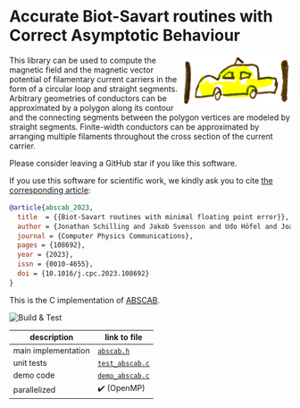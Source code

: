 # Accurate Biot-Savart routines with Correct Asymptotic Behaviour
<img src="abscab_logo.png" alt="ABSCAB logo" width="200" align="right"/>

This library can be used to compute the magnetic field and the magnetic vector potential
of filamentary current carriers in the form of a circular loop and straight segments.
Arbitrary geometries of conductors can be approximated by a polygon along its contour
and the connecting segments between the polygon vertices are modeled by straight segments.
Finite-width conductors can be approximated by arranging multiple filaments
throughout the cross section of the current carrier.

Please consider leaving a GitHub star if you like this software.

If you use this software for scientific work,
we kindly ask you to cite [the corresponding article](https://doi.org/10.1016/j.cpc.2023.108692):
```bibtex
@article{abscab_2023,
  title  = {{Biot-Savart routines with minimal floating point error}},
  author = {Jonathan Schilling and Jakob Svensson and Udo Höfel and Joachim Geiger and Henning Thomsen},
  journal = {Computer Physics Communications},
  pages = {108692},
  year = {2023},
  issn = {0010-4655},
  doi = {10.1016/j.cpc.2023.108692}
}
```

This is the C implementation of [ABSCAB](https://github.com/jonathanschilling/abscab).

![Build & Test](https://github.com/jonathanschilling/abscab-c/actions/workflows/build.yml/badge.svg)

| description         | link to file |
| ------------------- | ---------------------------------------------------------------------- |
| main implementation | [`abscab.h`](abscab/abscab.h)         |
| unit tests          | [`test_abscab.c`](abscab/test_abscab.c) |
| demo code           | [`demo_abscab.c`](abscab/demo_abscab.c) |
| parallelized        | :heavy_check_mark: (OpenMP)                                           |

